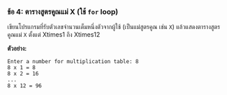 ### ข้อ 4: ตารางสูตรคูณแม่ X (ใช้ `for` loop)

เขียนโปรแกรมที่รับตัวเลขจำนวนเต็มหนึ่งตัวจากผู้ใช้ (เป็นแม่สูตรคูณ เช่น `X`) แล้วแสดงตารางสูตรคูณแม่ `X` ตั้งแต่ Xtimes1 ถึง Xtimes12

**ตัวอย่าง:**

```
Enter a number for multiplication table: 8
8 x 1 = 8
8 x 2 = 16
...
8 x 12 = 96

```